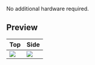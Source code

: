 No additional hardware required.


## Preview

| Top | Side |
| --- | --- |
| ![](../../gallery/case/cad-top-no-pcb.png) | ![](../../gallery/case/cad-side-no-pcb.png) |
